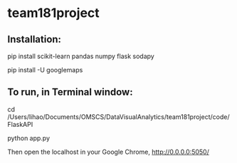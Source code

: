 # team181project
## Installation:

pip install scikit-learn pandas numpy flask sodapy

pip install -U googlemaps

## To run, in Terminal window:

cd /Users/lihao/Documents/OMSCS/DataVisualAnalytics/team181project/code/FlaskAPI

python app.py

Then open the localhost in your Google Chrome, http://0.0.0.0:5050/
